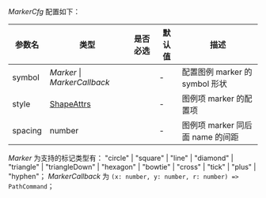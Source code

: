 _MarkerCfg_ 配置如下：

| 参数名  | 类型                         | 是否必选 | 默认值 | 描述                             |
| ------- | ---------------------------- | -------- | ------ | -------------------------------- |
| symbol  | _Marker_ \| _MarkerCallback_ |          | -      | 配置图例 marker 的 symbol 形状   |
| style   | [ShapeAttrs](shape)          |          | -      | 图例项 marker 的配置项           |
| spacing | number                       |          | -      | 图例项 marker 同后面 name 的间距 |

_Marker_ 为支持的标记类型有： "circle" | "square" | "line" | "diamond" | "triangle" | "triangleDown" | "hexagon" | "bowtie" | "cross" | "tick" | "plus" | "hyphen"；
_MarkerCallback_ 为 `(x: number, y: number, r: number) => PathCommand`；

<!--这里可以插入一个代码示例-->
